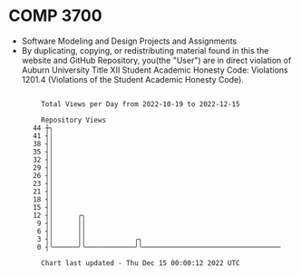 # COMP 3700
- Software Modeling and Design Projects and Assignments
- By duplicating, copying, or redistributing material found in this the website and GitHub Repository, you(the "User") are in direct violation of Auburn University Title XII Student Academic Honesty Code: Violations 1201.4 (Violations of the Student Academic Honesty Code).
```

        Total Views per Day from 2022-10-19 to 2022-12-15

        Repository Views
      44 ┼╮
      41 ┤│
      38 ┤│
      35 ┤│
      32 ┤│
      29 ┤│
      26 ┤│
      23 ┤│
      21 ┤│
      18 ┤│
      15 ┤│
      12 ┤│      ╭╮
       9 ┤│      ││
       6 ┤│      ││
       3 ┤│      ││            ╭╮
       0 ┤╰──────╯╰────────────╯╰──────────────────────────────────

        Chart last updated - Thu Dec 15 00:00:12 2022 UTC
        
```
